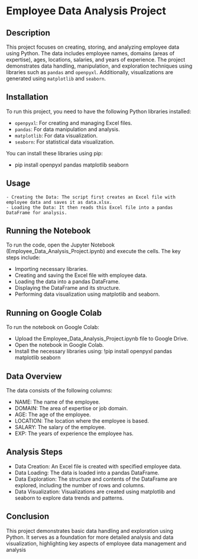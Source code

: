 # Employee Data Analysis Project

##  Description
This project focuses on creating, storing, and analyzing employee data using Python. The data includes employee names, domains (areas of expertise), ages, locations, salaries, and years of experience. The project demonstrates data handling, manipulation, and exploration techniques using libraries such as `pandas` and `openpyxl`. Additionally, visualizations are generated using `matplotlib` and `seaborn`.

##  Installation
To run this project, you need to have the following Python libraries installed:

- `openpyxl`: For creating and managing Excel files.
- `pandas`: For data manipulation and analysis.
- `matplotlib`: For data visualization.
- `seaborn`: For statistical data visualization.

You can install these libraries using pip:
  - pip install openpyxl pandas matplotlib seaborn

##  Usage
    - Creating the Data: The script first creates an Excel file with employee data and saves it as data.xlsx.
    - Loading the Data: It then reads this Excel file into a pandas DataFrame for analysis.

##  Running the Notebook

To run the code, open the Jupyter Notebook (Employee_Data_Analysis_Project.ipynb) and execute the cells. The key steps include:

- Importing necessary libraries.
- Creating and saving the Excel file with employee data.
- Loading the data into a pandas DataFrame.
- Displaying the DataFrame and its structure.
- Performing data visualization using matplotlib and seaborn.

## Running on Google Colab

To run the notebook on Google Colab:

- Upload the Employee_Data_Analysis_Project.ipynb file to Google Drive.
- Open the notebook in Google Colab.
- Install the necessary libraries using:
        !pip install openpyxl pandas matplotlib seaborn


## Data Overview

The data consists of the following columns:
- NAME: The name of the employee.
- DOMAIN: The area of expertise or job domain.
- AGE: The age of the employee.
- LOCATION: The location where the employee is based.
- SALARY: The salary of the employee.
- EXP: The years of experience the employee has.

## Analysis Steps

- Data Creation: An Excel file is created with specified employee data.
- Data Loading: The data is loaded into a pandas DataFrame.
- Data Exploration: The structure and contents of the DataFrame are explored, including the number of rows and columns.
- Data Visualization: Visualizations are created using matplotlib and seaborn to explore data trends and patterns.

## Conclusion

  This project demonstrates basic data handling and exploration using Python. It serves as a foundation for more detailed analysis and data visualization, highlighting key aspects of employee data management and  analysis
